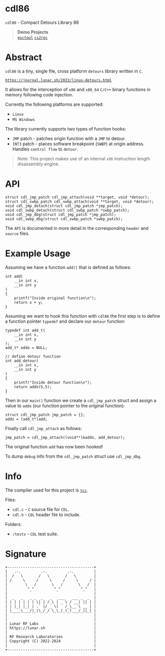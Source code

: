 # cdl86

`cdl86` - Compact Detours Library 86

> **Demo Projects** <br>
> [`gsctool`](https://github.com/lunarjournal/gsctool)
> [`cs2rec`](https://github.com/FASTCUP/cs2rec)

# Abstract
`cdl86` is a tiny, single file, cross platform `detours` library written in `C`.

[`https://journal.lunar.sh/2022/linux-detours.html`](https://journal.lunar.sh/2022/linux-detours.html)

It allows for the interception of `x86` and `x86_64` `C/C++` binary functions in memory following code injection.

Currently the following platforms are supported:
- `Linux`
- `MS Windows`

The library currently supports two types of function hooks:
* `JMP` patch - patches origin function with a `JMP` to detour.
* `INT3` patch - places software breakpoint (`SWBP`) at origin address.<br>
Handles `control flow` to `detour`.

> Note: This project makes use of an internal `x86` instruction length disassembly engine.

# API
```
struct cdl_jmp_patch cdl_jmp_attach(void **target, void *detour);
struct cdl_swbp_patch cdl_swbp_attach(void **target, void *detour);
void cdl_jmp_detach(struct cdl_jmp_patch *jmp_patch);
void cdl_swbp_detach(struct cdl_swbp_patch *swbp_patch);
void cdl_jmp_dbg(struct cdl_jmp_patch *jmp_patch);
void cdl_swbp_dbg(struct cdl_swbp_patch *swbp_patch);
```
The `API` is documented in more detail in the corresponding `header` and `source`
files.

# Example Usage

Assuming we have a function `add()` that is defined as follows:
```
int add(
    __in int x,
    __in int y
)
{
    printf("Inside original function\n");
    return x + y;
}
```

Assuming we want to hook this function with `cdl86` the first step
is to define a function pointer `typedef` and declare our `detour` function:

```
typedef int add_t(
    __in int x,
    __in int y
);
add_t* addo = NULL;
```
```
// define detour function
int add_detour(
    __in int x,
    __in int y
)
{
    printf("Inside detour function\n");
    return addo(5,5);
}

```
Then in our `main()` function we create a `cdl_jmp_patch` struct and assign
a value to `addo` (our function pointer to the original function):
```
struct cdl_jmp_patch jmp_patch = {};
addo = (add_t*)add;
```

Finally call `cdl_jmp_attach` as follows:
```
jmp_patch = cdl_jmp_attach((void**)&addo, add_detour);
```

The original function `add` has now been hooked!

To dump `debug` info from the `cdl_jmp_patch` struct use `cdl_jmp_dbg`.

# Info

The compiler used for this project is [`tcc`](https://github.com/lunarjournal/tcc).

Files:
<br/>
* `cdl.c` - `C` source file for `CDL`.
* `cdl.h` - `CDL` header file to include.

Folders:
* `/tests` - `CDL` test suite.

# Signature

```
+---------------------------------------+
|   .-.         .-.         .-.         |
|  /   \       /   \       /   \        |
| /     \     /     \     /     \     / |
|        \   /       \   /       \   /  |
|         "_"         "_"         "_"   |
|                                       |
|  _   _   _ _  _   _   ___   ___ _  _  |
| | | | | | | \| | /_\ | _ \ / __| || | |
| | |_| |_| | .` |/ _ \|   /_\__ \ __ | |
| |____\___/|_|\_/_/ \_\_|_(_)___/_||_| |
|                                       |
|                                       |
| Lunar RF Labs                         |
| https://lunar.sh                      |
|                                       |
| RF Research Laboratories              |
| Copyright (C) 2022-2024               |
|                                       |
+---------------------------------------+
```
